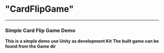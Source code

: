 # "CardFlipGame"
---
### Simple Card Flip Game Demo
**This is a simple demo use Unity as development Kit**
**The built game can be found from the Game dir**
